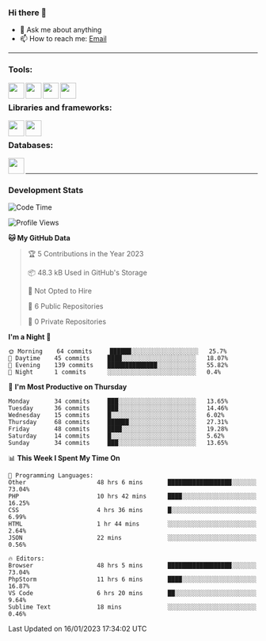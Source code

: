 ### Hi there 👋

- 💬 Ask me about anything
- 📫 How to reach me: [Email]

---

### Tools:
<img align='left' height="32" width="32" src="https://cdn.jsdelivr.net/npm/simple-icons@4.8.0/icons/phpstorm.svg" />
<img align='left' height="32" width="32" src="https://cdn.jsdelivr.net/npm/simple-icons@4.8.0/icons/sublimetext.svg" />
<img align='left' height="32" width="32" src="https://cdn.jsdelivr.net/npm/simple-icons@4.8.0/icons/laragon.svg" />
<img align='left' height="32" width="32" src="https://cdn.jsdelivr.net/npm/simple-icons@4.8.0/icons/xampp.svg" />
<br>

### Libraries and frameworks:
<img align='left' height="32" width="32" src="https://cdn.jsdelivr.net/npm/simple-icons@4.8.0/icons/laravel.svg" />
<img align='left' height="32" width="32" src="https://cdn.jsdelivr.net/npm/simple-icons@4.8.0/icons/jquery.svg" />
<br>

### Databases:
<img align='left' height="32" width="32" src="https://cdn.jsdelivr.net/npm/simple-icons@4.8.0/icons/mysql.svg" />
<br>

---
### Development Stats
<!--START_SECTION:waka-->
![Code Time](http://img.shields.io/badge/Code%20Time-756%20hrs%2045%20mins-blue)

![Profile Views](http://img.shields.io/badge/Profile%20Views-0-blue)

**🐱 My GitHub Data** 

> 🏆 5 Contributions in the Year 2023
 > 
> 📦 48.3 kB Used in GitHub's Storage 
 > 
> 🚫 Not Opted to Hire
 > 
> 📜 6 Public Repositories 
 > 
> 🔑 0 Private Repositories  
 > 
**I'm a Night 🦉** 

```text
🌞 Morning    64 commits     ██████░░░░░░░░░░░░░░░░░░░   25.7% 
🌆 Daytime    45 commits     ████░░░░░░░░░░░░░░░░░░░░░   18.07% 
🌃 Evening    139 commits    ██████████████░░░░░░░░░░░   55.82% 
🌙 Night      1 commits      ░░░░░░░░░░░░░░░░░░░░░░░░░   0.4%

```
📅 **I'm Most Productive on Thursday** 

```text
Monday       34 commits     ███░░░░░░░░░░░░░░░░░░░░░░   13.65% 
Tuesday      36 commits     ███░░░░░░░░░░░░░░░░░░░░░░   14.46% 
Wednesday    15 commits     █░░░░░░░░░░░░░░░░░░░░░░░░   6.02% 
Thursday     68 commits     ██████░░░░░░░░░░░░░░░░░░░   27.31% 
Friday       48 commits     ████░░░░░░░░░░░░░░░░░░░░░   19.28% 
Saturday     14 commits     █░░░░░░░░░░░░░░░░░░░░░░░░   5.62% 
Sunday       34 commits     ███░░░░░░░░░░░░░░░░░░░░░░   13.65%

```


📊 **This Week I Spent My Time On** 

```text
💬 Programming Languages: 
Other                    48 hrs 6 mins       ██████████████████░░░░░░░   73.04% 
PHP                      10 hrs 42 mins      ████░░░░░░░░░░░░░░░░░░░░░   16.25% 
CSS                      4 hrs 36 mins       █░░░░░░░░░░░░░░░░░░░░░░░░   6.99% 
HTML                     1 hr 44 mins        ░░░░░░░░░░░░░░░░░░░░░░░░░   2.64% 
JSON                     22 mins             ░░░░░░░░░░░░░░░░░░░░░░░░░   0.56%

🔥 Editors: 
Browser                  48 hrs 5 mins       ██████████████████░░░░░░░   73.04% 
PhpStorm                 11 hrs 6 mins       ████░░░░░░░░░░░░░░░░░░░░░   16.87% 
VS Code                  6 hrs 20 mins       ██░░░░░░░░░░░░░░░░░░░░░░░   9.64% 
Sublime Text             18 mins             ░░░░░░░░░░░░░░░░░░░░░░░░░   0.46%

```


 Last Updated on 16/01/2023 17:34:02 UTC
<!--END_SECTION:waka-->

[huyviet]: https://huyviet.vn/
[EMAIl]: https://mail.google.com/mail/u/0/?fs=1&tf=cm&source=mailto&to=huynguyenviet0110@gmail.com
